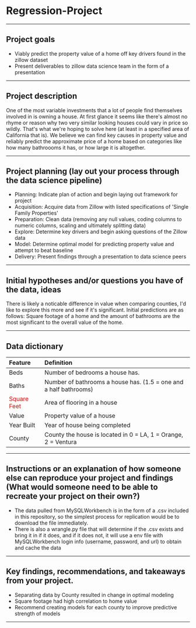 # Regression-Project
---
## Project goals
- Viably predict the property value of a home off key drivers found in the zillow dataset
- Present deliverables to zillow data science team in the form of a presentation
---
## Project description
One of the most variable investments that a lot of people find themselves involved in is owning a house. At first glance it seems like there's almost no rhyme or reason why two very similar looking houses could vary in price so wildly. That's what we're hoping to solve here (at least in a specified area of California that is). We believe we can find key causes in property value and reliably predict the approximate price of a home based on categories like how many bathroooms it has, or how large it is altogether.

---
## Project planning (lay out your process through the data science pipeline)
- Planning: Indicate plan of action and begin laying out framework for project
- Acquisition: Acquire data from Zillow with listed specifications of 'Single Family Properties'
- Preparation: Clean data (removing any null values, coding columns to numeric columns, scaling and ultimately splitting data)
- Explore: Determine key drivers and begin asking questions of the Zillow data
- Model: Determine optimal model for predicting property value and attempt to beat baseline
- Delivery: Present findings through a presentation to data science peers
---
## Initial hypotheses and/or questions you have of the data, ideas
There is likely a noticable difference in value when comparing counties, I'd like to explore this more and see if it's significant. Initial predictions are as follows: Square footage of a home and the amount of bathrooms are the most significant to the overall value of the home.

---
## Data dictionary
| Feature | Definition | 
| :- | :- |
| Beds | Number of bedrooms a house has. |
| Baths | Number of bathrooms a house has. (1.5 = one and a half bathrooms) |
| <font color='red'>Square Feet</font> | Area of flooring in a house |
| Value | Property value of a house |
| Year Built | Year of house being completed |
| County | County the house is located in 0 = LA, 1 = Orange, 2 = Ventura |

---
## Instructions or an explanation of how someone else can reproduce your project and findings (What would someone need to be able to recreate your project on their own?)
- The data pulled from MySQLWorkbench is in the form of a .csv included in this repository, so the simplest process for replication would be to download the file immediately.
- There is also a wrangle.py file that will determine if the .csv exists and bring it in if it does, and if it does not, it will use a env file with MySQLWorkbench login info (username, password, and url) to obtain and cache the data
---
## Key findings, recommendations, and takeaways from your project.
- Separating data by County resulted in change in optimal modeling
- Square footage had high correlation to home value
- Recommend creating models for each county to improve predictive strength of models
---
